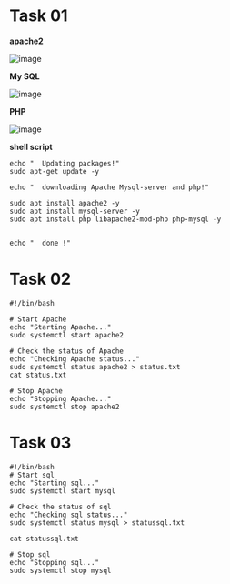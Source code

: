 # Task 01

**apache2**

![image](https://user-images.githubusercontent.com/123717138/220518131-24870d29-fc20-4b43-a2b5-9f770275f92d.png)

**My SQL**

![image](https://user-images.githubusercontent.com/123717138/220520505-38374307-b4d5-4558-bb94-f710c55ce2c6.png)

**PHP**

![image](https://user-images.githubusercontent.com/123717138/220520912-0e3cee21-35de-4e69-87d4-1bec258d6203.png)

**shell script**

    echo "	Updating packages!"
    sudo apt-get update -y

    echo "	downloading Apache Mysql-server and php!"

    sudo apt install apache2 -y
    sudo apt install mysql-server -y
    sudo apt install php libapache2-mod-php php-mysql -y


    echo "	done !"
    
    
    
# Task 02

    #!/bin/bash

    # Start Apache
    echo "Starting Apache..."
    sudo systemctl start apache2

    # Check the status of Apache
    echo "Checking Apache status..."
    sudo systemctl status apache2 > status.txt
    cat status.txt

    # Stop Apache
    echo "Stopping Apache..."
    sudo systemctl stop apache2
    
# Task 03

    #!/bin/bash
    # Start sql
    echo "Starting sql..."
    sudo systemctl start mysql

    # Check the status of sql
    echo "Checking sql status..."
    sudo systemctl status mysql > statussql.txt

    cat statussql.txt

    # Stop sql
    echo "Stopping sql..."
    sudo systemctl stop mysql
